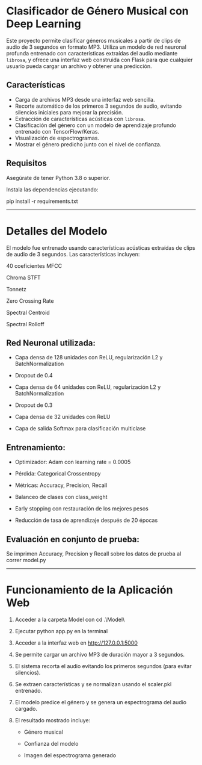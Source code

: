 # Clasificador de Género Musical con Deep Learning

Este proyecto permite clasificar géneros musicales a partir de clips de audio de 3 segundos en formato MP3. Utiliza un modelo de red neuronal profunda entrenado con características extraídas del audio mediante `librosa`, y ofrece una interfaz web construida con Flask para que cualquier usuario pueda cargar un archivo y obtener una predicción.



## Características

- Carga de archivos MP3 desde una interfaz web sencilla.
- Recorte automático de los primeros 3 segundos de audio, evitando silencios iniciales para mejorar la precisión.
- Extracción de características acústicas con `librosa`.
- Clasificación del género con un modelo de aprendizaje profundo entrenado con TensorFlow/Keras.
- Visualización de espectrogramas.
- Mostrar el género predicho junto con el nivel de confianza.



## Requisitos

Asegúrate de tener Python 3.8 o superior.

Instala las dependencias ejecutando:

pip install -r requirements.txt


---

# Detalles del Modelo

El modelo fue entrenado usando características acústicas extraídas de clips de audio de 3 segundos. Las características incluyen:

40 coeficientes MFCC

Chroma STFT

Tonnetz

Zero Crossing Rate

Spectral Centroid

Spectral Rolloff



## Red Neuronal utilizada:

- Capa densa de 128 unidades con ReLU, regularización L2 y BatchNormalization

- Dropout de 0.4

- Capa densa de 64 unidades con ReLU, regularización L2 y BatchNormalization

- Dropout de 0.3

- Capa densa de 32 unidades con ReLU

- Capa de salida Softmax para clasificación multiclase



## Entrenamiento:

- Optimizador: Adam con learning rate = 0.0005

- Pérdida: Categorical Crossentropy

- Métricas: Accuracy, Precision, Recall

- Balanceo de clases con class_weight

- Early stopping con restauración de los mejores pesos

- Reducción de tasa de aprendizaje después de 20 épocas



## Evaluación en conjunto de prueba:

Se imprimen Accuracy, Precision y Recall sobre los datos de prueba al correr model.py

---

# Funcionamiento de la Aplicación Web

1) Acceder a la carpeta Model con cd .\Model\

2) Ejecutar python app.py en la terminal

3) Acceder a la interfaz web en http://127.0.0.1:5000

4) Se permite cargar un archivo MP3 de duración mayor a 3 segundos.

5) El sistema recorta el audio evitando los primeros segundos (para evitar silencios).

6) Se extraen características y se normalizan usando el scaler.pkl entrenado.

7) El modelo predice el género y se genera un espectrograma del audio cargado.

8) El resultado mostrado incluye:

    -  Género musical

    -  Confianza del modelo

    -  Imagen del espectrograma generado